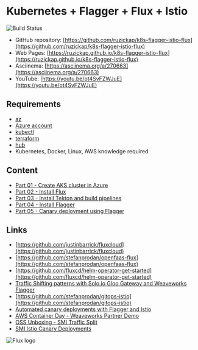 # Kubernetes + Flagger + Flux + Istio

![Build Status](https://github.com/ruzickap/k8s-flagger-istio-flux/workflows/vuepress-build/badge.svg)

* GitHub repository: [https://github.com/ruzickap/k8s-flagger-istio-flux](https://github.com/ruzickap/k8s-flagger-istio-flux)
* Web Pages: [https://ruzickap.github.io/k8s-flagger-istio-flux](https://ruzickap.github.io/k8s-flagger-istio-flux)
* Asciinema: [https://asciinema.org/a/270663](https://asciinema.org/a/270663)
* YouTube: [https://youtu.be/ot4SvFZWJuE](https://youtu.be/ot4SvFZWJuE)

## Requirements

* [az](https://docs.microsoft.com/en-us/cli/azure/)
* [Azure account](https://azure.microsoft.com/account/)
* [kubectl](https://kubernetes.io/docs/tasks/tools/install-kubectl/)
* [terraform](https://www.terraform.io/)
* [hub](https://hub.github.com/)
* Kubernetes, Docker, Linux, AWS knowledge required

## Content

* [Part 01 - Create AKS cluster in Azure](part-01/README.md)
* [Part 02 - Install Flux](part-02/README.md)
* [Part 03 - Install Tekton and build pipelines](part-03/README.md)
* [Part 04 - Install Flagger](part-04/README.md)
* [Part 05 - Canary deployment using Flagger](part-05/README.md)

## Links

* [https://github.com/justinbarrick/fluxcloud](https://github.com/justinbarrick/fluxcloud)
* [https://github.com/stefanprodan/openfaas-flux](https://github.com/stefanprodan/openfaas-flux)
* [https://github.com/fluxcd/helm-operator-get-started](https://github.com/fluxcd/helm-operator-get-started)
* [Traffic Shifting patterns with Solo.io Gloo Gateway and Weaveworks Flagger](https://youtu.be/UhgKsLc3NEQ)
* [https://github.com/stefanprodan/gitops-istio](https://github.com/stefanprodan/gitops-istio)
* [Automated canary deployments with Flagger and Istio](https://medium.com/google-cloud/automated-canary-deployments-with-flagger-and-istio-ac747827f9d1)
* [AWS Container Day - Weaveworks Partner Demo](https://youtu.be/IV5VXkAzPw0)
* [OSS Unboxing - SMI Traffic Split](https://youtu.be/e5kv9E48Bac)
* [SMI Istio Canary Deployments](https://docs.flagger.app/tutorials/flagger-smi-istio)

![Flux logo](https://raw.githubusercontent.com/fluxcd/flux/18e5174581f44ed8c9a881dd5071179eed1ebf4d/docs/_files/flux-logo-vertical.svg?sanitize=true
"Flux logo")
